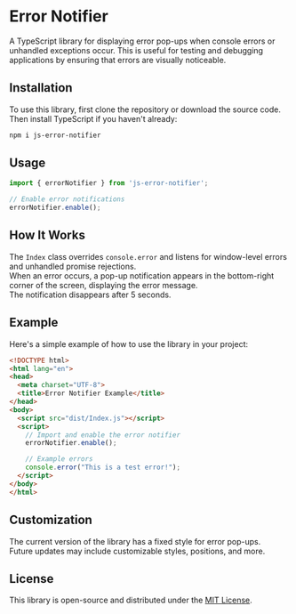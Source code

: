 # Error Notifier

A TypeScript library for displaying error pop-ups when console errors or unhandled exceptions occur. This is useful for testing and debugging applications by ensuring that errors are visually noticeable.

## Installation

To use this library, first clone the repository or download the source code. Then install TypeScript if you haven't already:

```bash
npm i js-error-notifier
```

## Usage

```typescript
import { errorNotifier } from 'js-error-notifier';

// Enable error notifications
errorNotifier.enable();
```

## How It Works

The `Index` class overrides `console.error` and listens for window-level errors and unhandled promise rejections.  
When an error occurs, a pop-up notification appears in the bottom-right corner of the screen, displaying the error message.  
The notification disappears after 5 seconds.

## Example

Here's a simple example of how to use the library in your project:

```html
<!DOCTYPE html>
<html lang="en">
<head>
  <meta charset="UTF-8">
  <title>Error Notifier Example</title>
</head>
<body>
  <script src="dist/Index.js"></script>
  <script>
    // Import and enable the error notifier
    errorNotifier.enable();

    // Example errors
    console.error("This is a test error!");
  </script>
</body>
</html>
```

## Customization

The current version of the library has a fixed style for error pop-ups.  
Future updates may include customizable styles, positions, and more.

## License

This library is open-source and distributed under the [MIT License](LICENSE).
